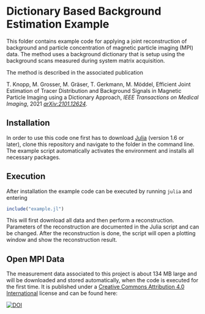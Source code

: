 # Dictionary Based Background Estimation Example

This folder contains example code for applying a joint reconstruction of
background and particle concentration of magnetic particle imaging (MPI) data. 
The method uses a background dictionary that is setup using the background scans measured during system
matrix acquisition.

The method is described in the associated publication

T. Knopp, M. Grosser, M. Gräser, T. Gerkmann, M. Möddel, Efficient Joint Estimation of Tracer Distribution and Background Signals in Magnetic Particle Imaging using a Dictionary Approach, *IEEE Transactions on Medical Imaging*, 2021  [*arXiv:2101.12624*](https://arxiv.org/abs/2006.05741).


## Installation

In order to use this code one first has to download [Julia](https://julialang.org/) (version 1.6 or later), clone this repository and navigate to the folder in the command line. The example script automatically activates the environment and installs all necessary packages.

## Execution
After installation the example code can be executed by running `julia` and entering
```julia
include("example.jl")
```
This will first download all data and then perform a reconstruction.
Parameters of the reconstruction are documented in the Julia script and can be
changed. After the reconstruction is done, the script will open a plotting window
and show the reconstruction result. 

## Open MPI Data

The measurement data associated to this project is about 134 MB large and will be downloaded and stored automatically, when the code is executed for the first time.
It is published under a [Creative Commons Attribution 4.0 International](https://creativecommons.org/licenses/by/4.0/legalcode) license and can be found here:

[![DOI](https://zenodo.org/badge/DOI/10.5281/zenodo.4972124.svg)](https://doi.org/10.5281/zenodo.4972124)
